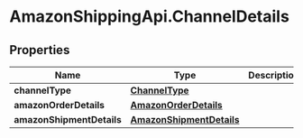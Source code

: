 # AmazonShippingApi.ChannelDetails

## Properties

Name | Type | Description | Notes
------------ | ------------- | ------------- | -------------
**channelType** | [**ChannelType**](ChannelType.md) |  | 
**amazonOrderDetails** | [**AmazonOrderDetails**](AmazonOrderDetails.md) |  | [optional] 
**amazonShipmentDetails** | [**AmazonShipmentDetails**](AmazonShipmentDetails.md) |  | [optional] 


